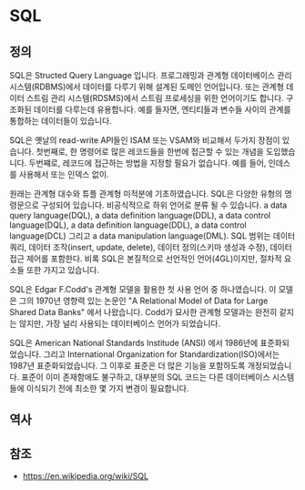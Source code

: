 # SQL

## 정의
SQL은 Structed Query Language 입니다. 프로그래밍과 관계형 데이터베이스 관리 시스템(RDBMS)에서 데이터를 다루기 위해 설계된 도메인 언어입니다. 또는 관계형 데이터 스트림 관리 시스템(RDSMS)에서 스트림 프로세싱을 위한 언어이기도 합니다.
구조화된 데이터를 다루는데 유용합니다. 예를 들자면, 엔티티들과 변수들 사이의 관계를 통합하는 데이터들이 있습니다.

SQL은 옛날의 read-write API들인 ISAM 또는 VSAM와 비교해서 두가지 장점이 있습니다. 첫번째로, 한 명령어로 많은 레코드들을 한번에 접근할 수 있는 개념을 도입했습니다. 두번쨰로, 레코드에 접근하는 방법을 지정할 필요가 없습니다. 예를 들어, 인데스를 사용해서 또는 인덱스 없이.

원래는 관계형 대수와 튜플 관계형 미적분에 기초하였습니다. SQL은 다양한 유형의 명령문으로 구성되어 있습니다. 비공식적으로 하위 언어로 분류 될 수 있습니다. a data query language(DQL), a data definition language(DDL), a data control language(DQL), a data definition language(DDL), a data control language(DCL) 그리고 a data manipulation language(DML). SQL 범위는 데이터 쿼리, 데이터 조작(insert, update, delete), 데이터 정의(스키마 생성과 수정), 데이터 접근 제어를 포함한다. 비록 SQL은 본질적으로 선언적인 언어(4GL)이지만, 절차적 요소들 또한 가지고 있습니다.

SQL은 Edgar F.Codd's 관계형 모델을 활용한 첫 사용 언어 중 하나였습니다. 이 모델은 그의 1970년 영향력 있는 논문인 "A Relational Model of Data for Large Shared Data Banks" 에서 나왔습니다. Codd가 묘사한 관계형 모델과는 완전히 같지는 않지만, 가장 널리 사용되는 데이터베이스 언어가 되었습니다.

SQL은 American National Standards Institude (ANSI) 에서 1986년에 표준화되었습니다. 그리고 International Organization for Standardization(ISO)에서는 1987년 표준화되었습니다. 그 이후로 표준은 더 많은 기능을 포함하도록 개정되었습니다. 표준이 이미 존재함에도 불구하고, 대부분의 SQL 코드는 다른 데이터베이스 시스템들에 이식되기 전에 최소한 몇 가지 변경이 필요합니다.

## 역사

## 참조
- https://en.wikipedia.org/wiki/SQL
